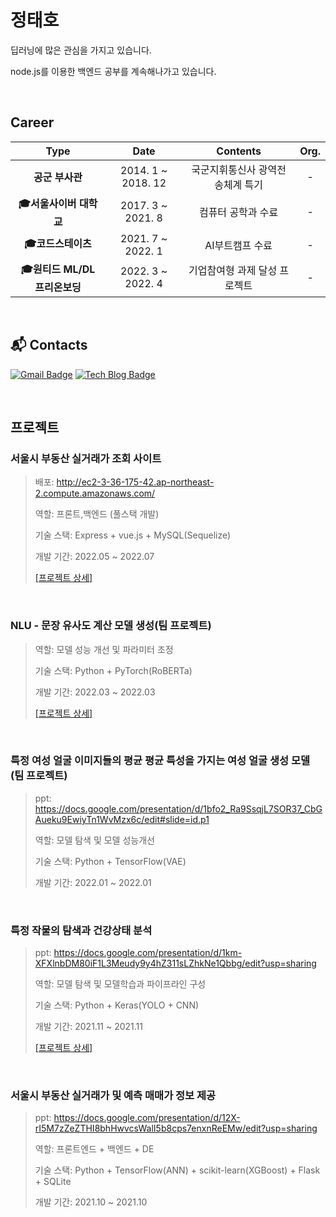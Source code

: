 # 정태호
딥러닝에 많은 관심을 가지고 있습니다.

node.js를 이용한 백엔드 공부를 계속해나가고 있습니다.

<br/>

## Career
| **Type** | **Date** | **Contents** | **Org.** |
|:--------:|:--------:|:--------:|:--------:|
| **공군 부사관** | 2014. 1 ~ 2018. 12 | 국군지휘통신사 광역전송체계 특기 | - |
| **:mortar_board:서울사이버 대학교** | 2017. 3 ~ 2021. 8 | 컴퓨터 공학과 수료 | - |
| **:mortar_board:코드스테이츠** | 2021. 7 ~ 2022. 1 | AI부트캠프 수료 | - |
| **:mortar_board:원티드 ML/DL 프리온보딩** | 2022. 3 ~ 2022. 4 | 기업참여형 과제 달성 프로젝트 | - |

<br/>

## :mailbox_with_mail: Contacts
[![Gmail Badge](https://img.shields.io/badge/Gmail-d14836?style=flat-square&logo=Gmail&logoColor=white&link=mailto:infinite1305@gmail.com)](mailto:infinite1305@gmail.com) [![Tech Blog Badge](http://img.shields.io/badge/-Tech%20blog-black?style=flat-square&logo=github&link=https://blog.naver.com/infinite13)](https://blog.naver.com/infinite13)

<br/>

## 프로젝트

### 서울시 부동산 실거래가 조회 사이트
>배포: http://ec2-3-36-175-42.ap-northeast-2.compute.amazonaws.com/
>
>역할: 프론트,백엔드 (풀스택 개발)
>
>기술 스택: Express + vue.js + MySQL(Sequelize)
>
>개발 기간: 2022.05 ~ 2022.07
>
>[[프로젝트 상세]](https://github.com/jungTH13/Real_Estate_Transaction_Information-Site)

<br/>

### NLU - 문장 유사도 계산 모델 생성(팀 프로젝트)
>
>역할: 모델 성능 개선 및 파라미터 조정 
>
>기술 스택: Python + PyTorch(RoBERTa)
>
>개발 기간: 2022.03 ~ 2022.03
>
>[[프로젝트 상세]](https://github.com/jungTH13/Assignment-03)

<br/>

### 특정 여성 얼굴 이미지들의 평균 평균 특성을 가지는 여성 얼굴 생성 모델 (팀 프로젝트)
>ppt: https://docs.google.com/presentation/d/1bfo2_Ra9SsqjL7SOR37_CbGAueku9EwiyTn1WvMzx6c/edit#slide=id.p1
>
>역할: 모델 탐색 및 모델 성능개선
>
>기술 스택: Python + TensorFlow(VAE)
>
>개발 기간: 2022.01 ~ 2022.01

<br/>

### 특정 작물의 탐색과 건강상태 분석 
>ppt: https://docs.google.com/presentation/d/1km-XFXlnbDM80iF1L3Meudy9y4hZ311sLZhkNe1Qbbg/edit?usp=sharing
>
>역할: 모델 탐색 및 모델학습과 파이프라인 구성
>
>기술 스택: Python + Keras(YOLO + CNN)
>
>개발 기간: 2021.11 ~ 2021.11
>
>[[프로젝트 상세]](https://github.com/jungTH13/project4)

<br/>

### 서울시 부동산 실거래가 및 예측 매매가 정보 제공
>ppt: https://docs.google.com/presentation/d/12X-rI5M7zZeZTHI8bhHwvcsWalI5b8cps7enxnReEMw/edit?usp=sharing
>
>역할: 프론트엔드 + 백엔드 + DE
>
>기술 스택: Python + TensorFlow(ANN) + scikit-learn(XGBoost) + Flask + SQLite
>
>개발 기간: 2021.10 ~ 2021.10
